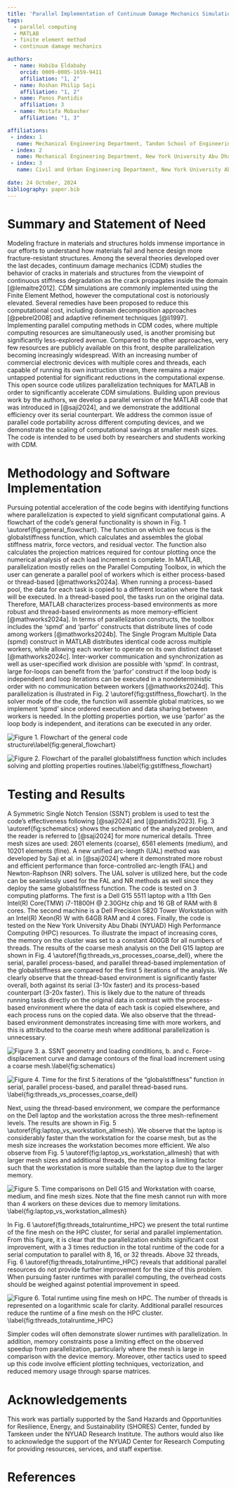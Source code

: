 ```yaml
---
title: 'Parallel Implementation of Continuum Damage Mechanics Simulations using FEM and MATLAB'
tags:
  - parallel computing
  - MATLAB
  - finite element method
  - continuum damage mechanics

authors:
  - name: Habiba Eldababy
    orcid: 0009-0005-1659-9411
    affiliation: "1, 2" 
  - name: Roshan Philip Saji
    affiliation: "1, 2" 
  - name: Panos Pantidis
    affiliation: 3
  - name: Mostafa Mobasher
    affiliation: "1, 3" 

affiliations:
 - index: 1
   name: Mechanical Engineering Department, Tandon School of Engineering, New York University, 6 MetroTech Center, Brooklyn, NY 11201, USA 
 - index: 2
   name: Mechanical Engineering Department, New York University Abu Dhabi, P.O. Box 129188, Abu Dhabi, UAE
 - index: 3
   name: Civil and Urban Engineering Department, New York University Abu Dhabi, P.O. Box 129188, Abu Dhabi, UAE
   
date: 24 October, 2024
bibliography: paper.bib
---
```


# Summary and Statement of Need
Modeling fracture in materials and structures holds immense importance in our efforts to understand how materials fail and hence design more fracture-resistant structures. Among the several theories developed over the last decades, continuum damage mechanics (CDM) studies the behavior of cracks in materials and structures from the viewpoint of continuous stiffness degradation as the crack propagates inside the domain [@lemaitre2012]. CDM simulations are commonly implemented using the Finite Element Method, however the computational cost is notoriously elevated. Several remedies have been proposed to reduce this computational cost, including domain decomposition approaches [@pebrel2008] and adaptive refinement techniques [@li1997]. Implementing parallel computing methods in CDM codes, where multiple computing resources are simultaneously used, is another promising but significantly less-explored avenue. Compared to the other approaches, very few resources are publicly available on this front, despite parallelization becoming increasingly widespread. With an increasing number of commercial electronic devices with multiple cores and threads, each capable of running its own instruction stream, there remains a major untapped potential for significant reductions in the computational expense. 
This open source code utilizes parallelization techniques for MATLAB in order to significantly accelerate CDM simulations. Building upon previous work by the authors, we develop a parallel version of the MATLAB code that was introduced in [@saji2024], and we demonstrate the additional efficiency over its serial counterpart. We address the common issue of parallel code portability across different computing devices, and we demonstrate the scaling of computational savings at smaller mesh sizes. The code is intended to be used both by researchers and students working with CDM.


# Methodology and Software Implementation
Pursuing potential acceleration of the code begins with identifying functions where parallelization is expected to yield significant computational gains. A flowchart of the code’s general functionality is shown in Fig. 1  \autoref{fig:general_flowchart}. The function on which we focus is the globalstiffness function, which calculates and assembles the global stiffness matrix, force vectors, and residual vector. The function also calculates the projection matrices required for contour plotting once the numerical analysis of each load increment is complete.
In MATLAB, parallelization mostly relies on the Parallel Computing Toolbox, in which the user can generate a parallel pool of workers which is either process-based or thread-based [@mathworks2024a]. When running a process-based pool, the data for each task is copied to a different location where the task will be executed. In a thread-based pool, the tasks run on the original data. Therefore, MATLAB characterizes process-based environments as more robust and thread-based environments as more memory-efficient [@mathworks2024a]. In terms of parallelization constructs, the toolbox includes the ‘spmd’ and ‘parfor’ constructs that distribute lines of code among workers [@mathworks2024b]. The Single Program Multiple Data (spmd) construct in MATLAB distributes identical code across multiple workers, while allowing each worker to operate on its own distinct dataset [@mathworks2024c]. Inter-worker communication and synchronization as well as user-specified work division are possible with ‘spmd’. In contrast, large for-loops can benefit from the ‘parfor’ construct if the loop body is independent and loop iterations can be executed in a nondeterministic order with no communication between workers [@mathworks2024d]. This parallelization is illustrated in Fig. 2 \autoref{fig:gstiffness_flowchart}. In the solver mode of the code, the function will assemble global matrices, so we implement ‘spmd’ since ordered execution and data sharing between workers is needed. In the plotting properties portion, we use ‘parfor’ as the loop body is independent, and iterations can be executed in any order. 

![Figure 1. Flowchart of the general code structure\label{fig:general_flowchart}](flowchart_general.png)

![Figure 2. Flowchart of the parallel globalstiffness function which includes solving and plotting properties routines.\label{fig:gstiffness_flowchart}](flowchart_globalstiffness.png)

# Testing and Results
A Symmetric Single Notch Tension (SSNT) problem is used to test the code’s effectiveness following [@saji2024] and [@pantidis2023]. Fig. 3 \autoref{fig:schematics} shows the schematic of the analyzed problem, and the reader is referred to [@saji2024] for more numerical details. Three mesh sizes are used: 2601 elements (coarse), 6561 elements (medium), and 10201 elements (fine). A new unified arc-length (UAL) method was developed by Saji et al. in [@saji2024] where it demonstrated more robust and efficient performance than force-controlled arc-length (FAL) and Newton-Raphson (NR) solvers. The UAL solver is utilized here, but the code can be seamlessly used for the FAL and NR methods as well since they deploy the same globalstiffness function. The code is tested on 3 computing platforms. The first is a Dell G15 5511 laptop with a 11th Gen Intel(R) Core(TMW) i7-11800H @ 2.30GHz chip and 16 GB of RAM with 8 cores. The second machine is a Dell Precision 5820 Tower Workstation with an Intel(R) Xeon(R) W with 64GB RAM and 4 cores. Finally, the code is tested on the New York University Abu Dhabi (NYUAD) High Performance Computing (HPC) resources. To illustrate the impact of increasing cores, the memory on the cluster was set to a constant 400GB for all numbers of threads.
The results of the coarse mesh analysis on the Dell G15 laptop are shown in Fig. 4 \autoref{fig:threads_vs_processes_coarse_dell}, where the serial, parallel process-based, and parallel thread-based implementation of the globalstiffness are compared for the first 5 iterations of the analysis. We clearly observe that the thread-based environment is significantly faster overall, both against its serial (3-10x faster) and its process-based counterpart (3-20x faster). This is likely due to the nature of threads running tasks directly on the original data in contrast with the process-based environment where the data of each task is copied elsewhere, and each process runs on the copied data. We also observe that the thread-based environment demonstrates increasing time with more workers, and this is attributed to the coarse mesh where additional parallelization is unnecessary.

![Figure 3. a. SSNT geometry and loading conditions, b. and c. Force-displacement curve and damage contours of the final load increment using a coarse mesh.\label{fig:schematics}](combofig_schematic_f-d_contours.png)

![Figure 4. Time for the first 5 iterations of the “globalstiffness” function in serial, parallel process-based, and parallel thread-based runs. \label{fig:threads_vs_processes_coarse_dell}](threads_vs_processes_coarse_dell.png)

Next, using the thread-based environment, we compare the performance on the Dell laptop and the workstation across the three mesh-refinement levels. The results are shown in Fig. 5 \autoref{fig:laptop_vs_workstation_allmesh}.  We observe that the laptop is considerably faster than the workstation for the coarse mesh, but as the mesh size increases the workstation becomes more efficient. We also observe from Fig. 5 \autoref{fig:laptop_vs_workstation_allmesh} that with larger mesh sizes and additional threads, the memory is a limiting factor such that the workstation is more suitable than the laptop due to the larger memory. 

![Figure 5. Time comparisons on Dell G15 and Workstation with coarse, medium, and fine mesh sizes. Note that the fine mesh cannot run with more than 4 workers on these devices due to memory limitations. \label{fig:laptop_vs_workstation_allmesh}](laptop_vs_workstation_allmesh.png)

In Fig. 6 \autoref{fig:threads_totalruntime_HPC} we present the total runtime of the fine mesh on the HPC cluster, for serial and parallel implementation. From this figure, it is clear that the parallelization exhibits significant cost improvement, with a 3 times reduction in the total runtime of the code for a serial computation to parallel with 8, 16, or 32 threads. Above 32 threads, Fig. 6 \autoref{fig:threads_totalruntime_HPC} reveals that additional parallel resources do not provide further improvement for the size of this problem. When pursuing faster runtimes with parallel computing, the overhead costs should be weighed against potential improvement in speed. 

![Figure 6. Total runtime using fine mesh on HPC. The number of threads is represented on a logarithmic scale for clarity. Additional parallel resources reduce the runtime of a fine mesh on the HPC cluster. \label{fig:threads_totalruntime_HPC}](threads_totalruntime_HPC.png)

Simpler codes will often demonstrate slower runtimes with parallelization. In addition, memory constraints pose a limiting effect on the observed speedup from parallelization, particularly where the mesh is large in comparison with the device memory. Moreover, other tactics used to speed up this code involve efficient plotting techniques, vectorization, and reduced memory usage through sparse matrices.  


# Acknowledgements
This work was partially supported by the Sand Hazards and Opportunities for Resilience, Energy, and Sustainability (SHORES) Center, funded by Tamkeen under the NYUAD Research Institute. The authors would also like to acknowledge the support of the NYUAD Center for Research Computing for providing resources, services, and staff expertise.

# References

